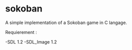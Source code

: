 # sokoban

A simple implementation of a Sokoban game in C langage.

Requierement : 

  -SDL 1.2
  -SDL_Image 1.2
